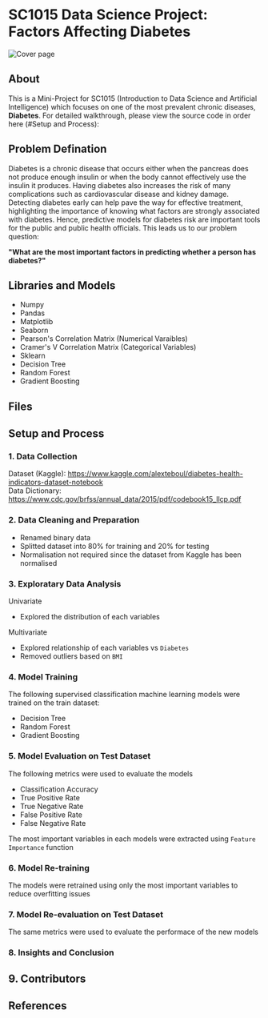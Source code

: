# SC1015 Data Science Project: Factors Affecting Diabetes

![Cover page](https://user-images.githubusercontent.com/104262490/164896985-715b7df6-a1da-4f61-86e4-5b50d9f3d8c6.png)

## About
This is a Mini-Project for SC1015 (Introduction to Data Science and Artificial Intelligence) which focuses on one of the most prevalent chronic diseases, **Diabetes**. For detailed walkthrough, please view the source code in order here (#Setup and Process):

## Problem Defination
Diabetes is a chronic disease that occurs either when the pancreas does not produce enough insulin or when the body cannot effectively use the insulin it produces. Having diabetes also increases the risk of many complications such as cardiovascular disease and kidney damage. Detecting diabetes early can help pave the way for effective treatment, highlighting the importance of knowing what factors are strongly associated with diabetes. Hence, predictive models for diabetes risk are important tools for the public and public health officials. This leads us to our problem question: 

**"What are the most important factors in predicting whether a person has diabetes?"**
## Libraries and Models
- Numpy
- Pandas
- Matplotlib
- Seaborn
- Pearson's Correlation Matrix (Numerical Varaibles)
- Cramer's V Correlation Matrix (Categorical Variables)
- Sklearn
- Decision Tree
- Random Forest
- Gradient Boosting
## Files
## Setup and Process
### 1. Data Collection
Dataset (Kaggle): https://www.kaggle.com/alexteboul/diabetes-health-indicators-dataset-notebook  
Data Dictionary: https://www.cdc.gov/brfss/annual_data/2015/pdf/codebook15_llcp.pdf
### 2. Data Cleaning and Preparation
- Renamed binary data
- Splitted dataset into 80% for training and 20% for testing
- Normalisation not required since the dataset from Kaggle has been normalised
### 3. Exploratary Data Analysis
Univariate  
- Explored the distribution of each variables  

Multivariate  
- Explored relationship of each variables vs `Diabetes`
- Removed outliers based on `BMI`
### 4. Model Training
The following supervised classification machine learning models were trained on the train dataset:
- Decision Tree
- Random Forest
- Gradient Boosting
### 5. Model Evaluation on Test Dataset
The following metrics were used to evaluate the models
- Classification Accuracy
- True Positive Rate
- True Negative Rate
- False Positive Rate
- False Negative Rate  

The most important variables in each models were extracted using `Feature Importance` function
### 6. Model Re-training
The models were retrained using only the most important variables to reduce overfitting issues
### 7. Model Re-evaluation on Test Dataset
The same metrics were used to evaluate the performace of the new models
### 8. Insights and Conclusion

## 9. Contributors


## References
